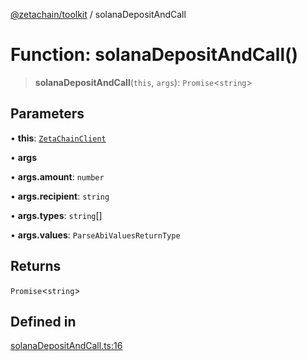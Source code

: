 [@zetachain/toolkit](toolkit/index.md) / solanaDepositAndCall

# Function: solanaDepositAndCall()

> **solanaDepositAndCall**(`this`, `args`): `Promise`\<`string`\>

## Parameters

• **this**: [`ZetaChainClient`](toolkit/Class.ZetaChainClient.md)

• **args**

• **args.amount**: `number`

• **args.recipient**: `string`

• **args.types**: `string`[]

• **args.values**: `ParseAbiValuesReturnType`

## Returns

`Promise`\<`string`\>

## Defined in

[solanaDepositAndCall.ts:16](https://github.com/zeta-chain/toolkit/blob/542ef856894da0ed38ef2a757d2c0d70c2bb020d/packages/client/src/solanaDepositAndCall.ts#L16)
